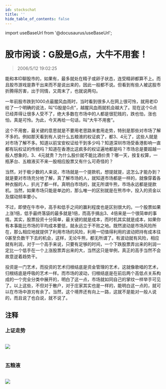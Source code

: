 ```yaml
---
id: stockschat
title: ''
hide_table_of_contents: false
---
```


import useBaseUrl from '@docusaurus/useBaseUrl';

# 股市闲谈：G股是G点，大牛不用套！

> 2006/5/12 19:02:25

能和本ID聊股市的，如果有，最多就处在精子或卵子状态，连受精卵都算不上。而且股市游戏是靠干出来而不是说出来的，因此一般都不说。但看到有些人被这股市折腾得厉害，出于同情，又周末了，也就说两句。

一年前股市跌到1000点最腥风血雨时，当时看到很多人在网上很可怜，就用老ID给了一个明确的说法，叫“G股是G点”，越腥风血雨就机会越大了。现在这个G点已经弄得让很多人受不了，绝大多数在市场中的人都是很犯贱的，跌也怕，涨也怕，真是可怜。为此，今天再给一句话，叫“大牛不用套”。

这个不用套，最关键的意思就是不要用老思路来套用走势，特别是那些对市场了解不多的。例如那天看到有人说什么五粮液的权证疯了，都3、4元了，这些人就是对市场了解不多。知道以前宝安权证给干到多少吗？知道深圳市场受香港影响一直都有玩权证的传统吗？知道在香港比这疯多的权证遍地都是吗？市场总是要超越一般人想象的，3、4元就贵？为什么股价就不能比酒价贵？哪一天，按复权算，一瓶茅台、五粮液买不来一股相应股票又有什么可奇怪的？

当然，对于极少数的人来说，市场就是一个提款机，想提就提，这怎么才能办到？就是要对市场充分地了解，真了解市场的人，就知道市场都是一样的，就像穿着各种衣服的人，扒光了都一样。真明白市场的，就无所谓牛熊，市场永远都是提款机。当然，如果市场只能是单边的，那么唯一的区别就是在熊市中，投入的资金以及摆动频率要小。

不过，即使在牛市中，高手和低手之间的赢利程度也是区别很大的。一个股票如果上涨1倍，低手最终落袋的最多就是1倍，而高手搞出3、4倍来是一个很简单的事情。其实，股票投资十分简单，最关键的就是成本，而时机其实就是成本，如果你有本事能比市场的平均成本要低，就永远立于不败之地。既然波动是市场风险所在，那么相应地就提供了利用市场的风险，利用一切值得利用的波动把持有成本往0甚至负数干下去的机会，这样，无论牛熊，都无所谓了。有波动就有风险，相应就有利润，对于一个高手来说，只要有足够的时间，一个下跌股票弄出来的利润一定比一个低手在一个上涨股票弄出来的大，当然这只是举例，真正的高手当然不会故意逆着趋势干。

投资是一门艺术，而投资的艺术归根结底是资金管理的艺术，这就像歌唱的艺术，归根结底是呼吸的艺术一样。而市场的波动，归根结底是在前后两个高低点关系构成的一个完全分类中展开的，明白了这一点，市场就如同自己的掌纹一样举手可见了。以上这些，不但对于散户，对于庄家其实也是一样的，能明白这一点的，就可以在市场中游刃有余了。当然，这个境界还有向上一路，这就不是能对一般人说的，而且说了也白说，就不说了。

## 注释

### 上证走势

<div style={{textAlign: 'left'}}><br/>
<img src={useBaseUrl('https://crustipfs.info/ipfs/QmXSnds2BF97yuZwYAMLwrpjQcuPcm22WGsFmBJfWFTEUM/stocks/stockschat/1.png')} /> <br/><br/>
</div>

### 五粮液

<div style={{textAlign: 'left'}}><br/>
<img src={useBaseUrl('https://crustipfs.info/ipfs/QmXSnds2BF97yuZwYAMLwrpjQcuPcm22WGsFmBJfWFTEUM/stocks/stockschat/2.png')}/> <br/><br/>
</div>

